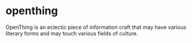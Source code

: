 # openthing
OpenThing is an eclectic piece of information craft that may have various literary forms and may touch various fields of culture.
